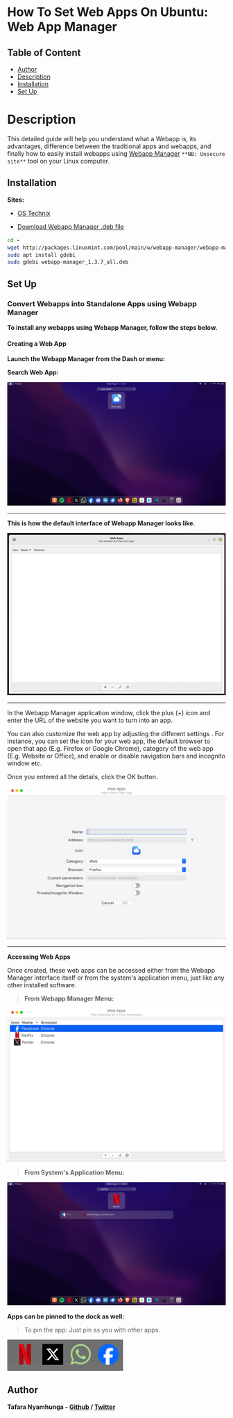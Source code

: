 # How To Set Web Apps On Ubuntu: Web App Manager

## Table of Content
- [Author](#author)
- [Description](#description)
- [Installation](#installation)
- [Set Up](#set-up)

# Description

This detailed guide will help you understand what a Webapp is, its advantages, difference between the traditional apps and webapps, and finally how to easily install webapps using [Webapp Manager](http://packages.linuxmint.com/pool/main/w/webapp-manager/) `**NB: Unsecure site**` tool on your Linux computer.

## Installation

**Sites:**

- [OS Technix](https://ostechnix.com/linux-mint-webapp-manager/)

- [Download Webapp Manager .deb file](http://packages.linuxmint.com/search.php?release=any%C2%A7ion=any&keyword=webapp-manager)

```bash
cd ~
wget http://packages.linuxmint.com/pool/main/w/webapp-manager/webapp-manager_1.3.7_all.deb
sudo apt install gdebi
sudo gdebi webapp-manager_1.3.7_all.deb
```

## Set Up

### Convert Webapps into Standalone Apps using Webapp Manager

**To install any webapps using Webapp Manager, follow the steps below.**

#### Creating a Web App

**Launch the Webapp Manager from the Dash or menu:**

**Search Web App:**

![Search Web App](images/webapp.png)
___

**This is how the default interface of Webapp Manager looks like.**

![Interface](images/interface.png)
___

In the Webapp Manager application window, click the plus (+) icon and enter the URL of the website you want to turn into an app.

You can also customize the web app by adjusting the different settings . For instance, you can set the icon for your web app, the default browser to open that app (E.g. Firefox or Google Chrome), category of the web app (E.g. Website or Office), and enable or disable navigation bars and incognito window etc.

Once you entered all the details, click the OK button.

![Create or Manage Apps](images/create.png)
___

**Accessing Web Apps**

Once created, these web apps can be accessed either from the Webapp Manager interface itself or from the system's application menu, just like any other installed software.

> **From Webapp Manager Menu:**

![Accessing Apps](images/apps.png)

> **From System's Application Menu:**

![Accessing Apps](images/search.png)

**Apps can be pinned to the dock as well:**

> To pin the app: Just pin as you with other apps.

![Pinning Apps](images/pinned_to_dock.png)

## Author

**Tafara Nyamhunga  - [Github](https://github.com/tafara-n) / [Twitter](https://twitter.com/tafaranyamhunga)**
